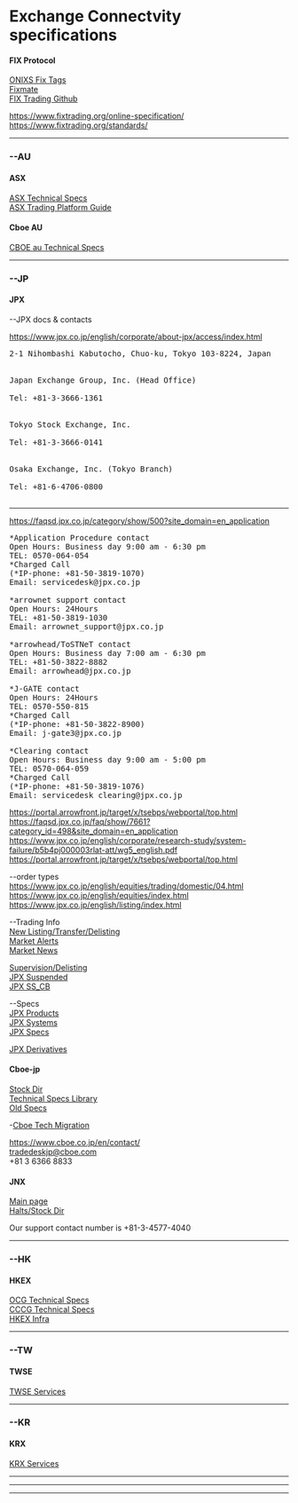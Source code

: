# Exchange Connectvity specifications

#### FIX Protocol<br />

[ONIXS Fix Tags](https://www.onixs.biz/fix-dictionary/4.4/fields_by_tag.html)<br />
[Fixmate](https://fiximate.fixtrading.org/)<br />
[FIX Trading Github](https://github.com/FIXTradingCommunity)<br />

https://www.fixtrading.org/online-specification/<br />
https://www.fixtrading.org/standards/

-------------------------------------------------------------

### --AU<br />
#### ASX<br />
[ASX Technical Specs](https://www.asxonline.com/public/documents/asx-trade-technical-library.html)<br />
[ASX Trading Platform Guide](https://www.asx.com.au/documents/products/asx-24-trading-platform-guide.pdf)<br />

#### Cboe AU<br />
[CBOE au Technical Specs](https://www.cboe.com/au/equities/support/technical/)<br />

-------------------------------------------------------------
### --JP<br />
#### JPX<br />

--JPX docs & contacts

https://www.jpx.co.jp/english/corporate/about-jpx/access/index.html<br />
<pre>
2-1 Nihombashi Kabutocho, Chuo-ku, Tokyo 103-8224, Japan<br />

Japan Exchange Group, Inc. (Head Office)<br />
Tel: +81-3-3666-1361<br />

Tokyo Stock Exchange, Inc.<br />
Tel: +81-3-3666-0141<br />

Osaka Exchange, Inc. (Tokyo Branch)<br />
Tel: +81-6-4706-0800<br />
</pre>
------------------------
https://faqsd.jpx.co.jp/category/show/500?site_domain=en_application

<pre>
*Application Procedure contact
Open Hours: Business day 9:00 am - 6:30 pm
TEL: 0570-064-054
*Charged Call
(*IP-phone: +81-50-3819-1070)
Email: servicedesk@jpx.co.jp

*arrownet support contact
Open Hours: 24Hours
TEL: +81-50-3819-1030
Email: arrownet_support@jpx.co.jp

*arrowhead/ToSTNeT contact
Open Hours: Business day 7:00 am - 6:30 pm
TEL: +81-50-3822-8882
Email: arrowhead@jpx.co.jp

*J-GATE contact
Open Hours: 24Hours
TEL: 0570-550-815
*Charged Call
(*IP-phone: +81-50-3822-8900)
Email: j-gate3@jpx.co.jp

*Clearing contact
Open Hours: Business day 9:00 am - 5:00 pm
TEL: 0570-064-059
*Charged Call
(*IP-phone: +81-50-3819-1076)
Email: servicedesk_clearing@jpx.co.jp
</pre>

https://portal.arrowfront.jp/target/x/tsebps/webportal/top.html<br />
https://faqsd.jpx.co.jp/faq/show/7661?category_id=498&site_domain=en_application<br />
https://www.jpx.co.jp/english/corporate/research-study/system-failure/b5b4pj000003rlat-att/wg5_english.pdf<br />
https://portal.arrowfront.jp/target/x/tsebps/webportal/top.html<br />

--order types<br />
https://www.jpx.co.jp/english/equities/trading/domestic/04.html<br />
https://www.jpx.co.jp/english/equities/index.html<br />
https://www.jpx.co.jp/english/listing/index.html<br />



--Trading Info <br/>
[New Listing/Transfer/Delisting](https://www.jpx.co.jp/english/listing/stocks/index.html)<br />
[Market Alerts](https://www.jpx.co.jp/english/listing/market-alerts/index.html)<br />
[Market News](https://www.jpx.co.jp/english/news/index.html)<br />

[Supervision/Delisting](https://www.jpx.co.jp/english/listing/market-alerts/supervision/index.html)<br />
[JPX Suspended](https://www.jpx.co.jp/english/markets/equities/suspended/index.html)<br />
[JPX SS_CB](https://www.jpx.co.jp/english/markets/equities/ss-reg/index.html)<br />

--Specs <br/>
[JPX Products](https://www.jpx.co.jp/english/equities/trading/index.html)<br />
[JPX Systems](https://www.jpx.co.jp/english/systems/index.html)<br />
[JPX Specs](https://faqsd.jpx.co.jp/faq/show/3984?site_domain=en_application)<br />

[JPX Derivatives](https://www.jpx.co.jp/english/derivatives/rules/index.html)<br />

#### Cboe-jp<br />
[Stock Dir](https://www.cboe.co.jp/en/get-connected/)<br />
[Technical Specs Library](https://www.cboe.co.jp/en/get-connected/)<br />
[Old Specs](https://www.cboe.co.jp/en/get-connected/get-connected-library/)<br />

-[Cboe Tech Migration](https://assets.website-files.com/62a7b0d177e4ab9ab3537a6e/62fabd1585594085f64e361a_Cboe%20Japan%20Technology%20Migration%20Overview%2C%20FINAL%20ENGLISH.pdf)

https://www.cboe.co.jp/en/contact/<br />
tradedeskjp@cboe.com<br />
+81 3 6366 8833<br />


#### JNX<br />
[Main page](https://www.japannext.co.jp/)<br />
[Halts/Stock Dir](https://www.japannext.co.jp/en/trading)<br />

Our support contact number is +81-3-4577-4040<br />

-------------------------------------------------------------
### --HK<br />
#### HKEX<br />

[OCG Technical Specs](https://www.hkex.com.hk/Mutual-Market/Stock-Connect/Reference-Materials/Technical-Documents?sc_lang=en)<br />
[CCCG Technical Specs](https://www.hkex.com.hk/Mutual-Market/Stock-Connect/Reference-Materials/Technical-Documents/CCCG-Specifications?sc_lang=en)<br />
[HKEX Infra](https://www.hkex.com.hk/Services/Trading/Securities/Infrastructure/Overview?sc_lang=en)<br />

-------------------------------------------------------------
### --TW<br />
#### TWSE
[TWSE Services](https://www.twse.com.tw/en/about/company/service.html)<br />

-------------------------------------------------------------
### --KR<br />
#### KRX<br />
[KRX Services](https://global.krx.co.kr/contents/GLB/04/0402/0402020000/GLB0402020000.jsp)<br />

-------------------------------------------------------------

-------------------------------------------------------------

-------------------------------------------------------------
